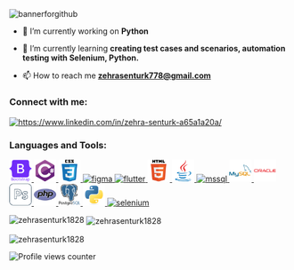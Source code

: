 <img width="1834" alt="bannerforgithub" src="https://github.com/Zehrasenturk1828/Zehrasenturk1828/assets/102967619/4d56d0bb-e956-43a5-8496-e77bffc2f21e">
<!--<h3 align="center">A passionate Software Test Specialist from Turkey</h3>-->

<!--<img align="right" height="200" src="https://media.giphy.com/media/v1.Y2lkPTc5MGI3NjExbHhrNGx1bzdvbGRlc29hMzJzY2UwZ3VvMmJtY3RuYzdhNnlyNTRrMSZlcD12MV9pbnRlcm5hbF9naWZfYnlfaWQmY3Q9Zw/XGhTPVMgzLv7s2TOE6/giphy.gif"  /> -->

- 🔭 I’m currently working on **Python**

- 🌱 I’m currently learning **creating test cases and scenarios, automation testing with Selenium, Python.**

- 📫 How to reach me **zehrasenturk778@gmail.com**


<h3 align="left">Connect with me:</h3>
<p align="left">
<a href="https://linkedin.com/in/zehra-senturk-a65a1a20a/" target="blank"><img align="center" src="https://raw.githubusercontent.com/rahuldkjain/github-profile-readme-generator/master/src/images/icons/Social/linked-in-alt.svg" alt="https://www.linkedin.com/in/zehra-senturk-a65a1a20a/" height="30" width="40" /></a>
</p>

<h3 align="left">Languages and Tools:</h3>
<p align="left"> <a href="https://getbootstrap.com" target="_blank" rel="noreferrer"> <img src="https://raw.githubusercontent.com/devicons/devicon/master/icons/bootstrap/bootstrap-plain-wordmark.svg" alt="bootstrap" width="40" height="40"/> </a> <a href="https://www.w3schools.com/cs/" target="_blank" rel="noreferrer"> <img src="https://raw.githubusercontent.com/devicons/devicon/master/icons/csharp/csharp-original.svg" alt="csharp" width="40" height="40"/> </a> <a href="https://www.w3schools.com/css/" target="_blank" rel="noreferrer"> <img src="https://raw.githubusercontent.com/devicons/devicon/master/icons/css3/css3-original-wordmark.svg" alt="css3" width="40" height="40"/> </a> <a href="https://www.figma.com/" target="_blank" rel="noreferrer"> <img src="https://www.vectorlogo.zone/logos/figma/figma-icon.svg" alt="figma" width="40" height="40"/> </a> <a href="https://flutter.dev" target="_blank" rel="noreferrer"> <img src="https://www.vectorlogo.zone/logos/flutterio/flutterio-icon.svg" alt="flutter" width="40" height="40"/> </a> <a href="https://www.w3.org/html/" target="_blank" rel="noreferrer"> <img src="https://raw.githubusercontent.com/devicons/devicon/master/icons/html5/html5-original-wordmark.svg" alt="html5" width="40" height="40"/> </a> <a href="https://www.java.com" target="_blank" rel="noreferrer"> <img src="https://raw.githubusercontent.com/devicons/devicon/master/icons/java/java-original.svg" alt="java" width="40" height="40"/> </a> <a href="https://www.microsoft.com/en-us/sql-server" target="_blank" rel="noreferrer"> <img src="https://www.svgrepo.com/show/303229/microsoft-sql-server-logo.svg" alt="mssql" width="40" height="40"/> </a> <a href="https://www.mysql.com/" target="_blank" rel="noreferrer"> <img src="https://raw.githubusercontent.com/devicons/devicon/master/icons/mysql/mysql-original-wordmark.svg" alt="mysql" width="40" height="40"/> </a> <a href="https://www.oracle.com/" target="_blank" rel="noreferrer"> <img src="https://raw.githubusercontent.com/devicons/devicon/master/icons/oracle/oracle-original.svg" alt="oracle" width="40" height="40"/> </a> <a href="https://www.photoshop.com/en" target="_blank" rel="noreferrer"> <img src="https://raw.githubusercontent.com/devicons/devicon/master/icons/photoshop/photoshop-line.svg" alt="photoshop" width="40" height="40"/> </a> <a href="https://www.php.net" target="_blank" rel="noreferrer"> <img src="https://raw.githubusercontent.com/devicons/devicon/master/icons/php/php-original.svg" alt="php" width="40" height="40"/> </a> <a href="https://www.postgresql.org" target="_blank" rel="noreferrer"> <img src="https://raw.githubusercontent.com/devicons/devicon/master/icons/postgresql/postgresql-original-wordmark.svg" alt="postgresql" width="40" height="40"/> </a> <a href="https://www.python.org" target="_blank" rel="noreferrer"> <img src="https://raw.githubusercontent.com/devicons/devicon/master/icons/python/python-original.svg" alt="python" width="40" height="40"/> </a> <a href="https://www.selenium.dev" target="_blank" rel="noreferrer"> <img src="https://raw.githubusercontent.com/detain/svg-logos/780f25886640cef088af994181646db2f6b1a3f8/svg/selenium-logo.svg" alt="selenium" width="40" height="40"/> </a> </p>


<p><img align="left" src="https://github-readme-stats.vercel.app/api/top-langs?username=zehrasenturk1828&show_icons=true&locale=en&layout=compact" alt="zehrasenturk1828" /></p>

<p>&nbsp;<img align="center" src="https://github-readme-stats.vercel.app/api?username=zehrasenturk1828&show_icons=true&locale=en" alt="zehrasenturk1828" /></p>

<p><img align="center" src="https://github-readme-streak-stats.herokuapp.com/?user=zehrasenturk1828&" alt="zehrasenturk1828" /></p>

![Profile views counter](https://komarev.com/ghpvc/?username=Zehrasenturk1828&&style=flat-square)


